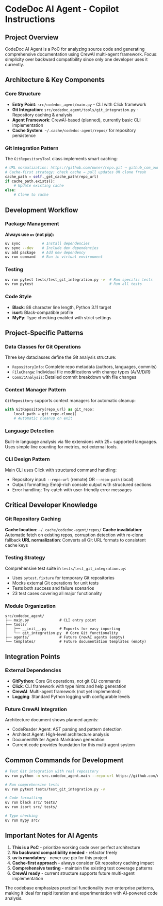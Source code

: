 # CodeDoc AI Agent - Copilot Instructions

## Project Overview
CodeDoc AI Agent is a PoC for analyzing source code and generating comprehensive documentation using CrewAI multi-agent framework. Focus: simplicity over backward compatibility since only one developer uses it currently.

## Architecture & Key Components

### Core Structure
- **Entry Point**: `src/codedoc_agent/main.py` - CLI with Click framework
- **Git Integration**: `src/codedoc_agent/tools/git_integration.py` - Repository caching & analysis
- **Agent Framework**: CrewAI-based (planned), currently basic CLI implementation
- **Cache System**: `~/.cache/codedoc-agent/repos/` for repository persistence

### Git Integration Pattern
The `GitRepositoryTool` class implements smart caching:
```python
# URL normalization: https://github.com/owner/repo.git → github_com_owner_repo
# Cache-first strategy: check cache → pull updates OR clone fresh
cache_path = self._get_cache_path(repo_url)
if cache_path.exists():
    # Update existing cache
else:
    # Clone to cache
```

## Development Workflow

### Package Management
**Always use `uv` (not pip):**
```bash
uv sync          # Install dependencies
uv sync --dev    # Include dev dependencies  
uv add package   # Add new dependency
uv run command   # Run in virtual environment
```

### Testing
```bash
uv run pytest tests/test_git_integration.py -v  # Run specific tests
uv run pytest                                   # Run all tests
```

### Code Style
- **Black**: 88 character line length, Python 3.11 target
- **isort**: Black-compatible profile
- **MyPy**: Type checking enabled with strict settings

## Project-Specific Patterns

### Data Classes for Git Operations
Three key dataclasses define the Git analysis structure:
- `RepositoryInfo`: Complete repo metadata (authors, languages, commits)
- `FileChange`: Individual file modifications with change types (A/M/D/R)
- `CommitAnalysis`: Detailed commit breakdown with file changes

### Context Manager Pattern
`GitRepository` supports context managers for automatic cleanup:
```python
with GitRepository(repo_url) as git_repo:
    local_path = git_repo.clone()
    # Automatic cleanup on exit
```

### Language Detection
Built-in language analysis via file extensions with 25+ supported languages. Uses simple line counting for metrics, not external tools.

### CLI Design Pattern
Main CLI uses Click with structured command handling:
- Repository input: `--repo-url` (remote) OR `--repo-path` (local)  
- Output formatting: Emoji-rich console output with structured sections
- Error handling: Try-catch with user-friendly error messages

## Critical Developer Knowledge

### Git Repository Caching
**Cache location**: `~/.cache/codedoc-agent/repos/`
**Cache invalidation**: Automatic fetch on existing repos, corruption detection with re-clone fallback
**URL normalization**: Converts all Git URL formats to consistent cache keys

### Testing Strategy
Comprehensive test suite in `tests/test_git_integration.py`:
- Uses `pytest.fixture` for temporary Git repositories
- Mocks external Git operations for unit tests
- Tests both success and failure scenarios
- 23 test cases covering all major functionality

### Module Organization
```
src/codedoc_agent/
├── main.py              # CLI entry point
├── tools/
│   ├── __init__.py      # Exports for easy importing
│   └── git_integration.py  # Core Git functionality
├── agents/              # Future CrewAI agents (empty)
└── templates/           # Future documentation templates (empty)
```

## Integration Points

### External Dependencies
- **GitPython**: Core Git operations, not git CLI commands
- **Click**: CLI framework with type hints and help generation  
- **CrewAI**: Multi-agent framework (not yet implemented)
- **Logging**: Standard Python logging with configurable levels

### Future CrewAI Integration
Architecture document shows planned agents:
- CodeReader Agent: AST parsing and pattern detection
- Architect Agent: High-level architecture analysis  
- DocumentWriter Agent: Markdown generation
- Current code provides foundation for this multi-agent system

## Common Commands for Development

```bash
# Test Git integration with real repository
uv run python -m src.codedoc_agent.main --repo-url https://github.com/owner/repo --verbose

# Run comprehensive tests
uv run pytest tests/test_git_integration.py -v

# Code formatting
uv run black src/ tests/
uv run isort src/ tests/

# Type checking  
uv run mypy src/
```

## Important Notes for AI Agents

1. **This is a PoC** - prioritize working code over perfect architecture
2. **No backward compatibility needed** - refactor freely 
3. **uv is mandatory** - never use pip for this project
4. **Cache-first approach** - always consider Git repository caching impact
5. **Comprehensive testing** - maintain the existing test coverage patterns
6. **CrewAI ready** - current structure supports future multi-agent implementation

The codebase emphasizes practical functionality over enterprise patterns, making it ideal for rapid iteration and experimentation with AI-powered code analysis.